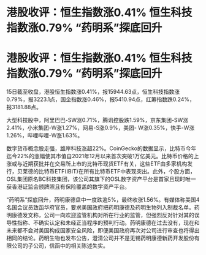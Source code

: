 # 港股收评：恒生指数涨0.41% 恒生科技指数涨0.79% “药明系”探底回升

# 港股收评：恒生指数涨0.41% 恒生科技指数涨0.79% “药明系”探底回升

15日截至收盘，港股恒生指数涨0.41%，报15944.63点，恒生科技指数涨0.79%，报3223.1点，国企指数涨0.46%，报5410.94点，红筹指数跌0.24%，报3181.88点。

大型科技股中，阿里巴巴-SW涨0.71%，腾讯控股跌1.59%，京东集团-SW涨2.41%，小米集团-W涨1.27%，网易-S涨0.9%，美团-
W涨0.35%，快手-W涨1.26%，哔哩哔哩-W涨1.63%。

数字货币概念股走强，雄岸科技涨超22%。CoinGecko的数据显示，比特币今年迄今22%的涨幅使其市值自2021年12月以来首次突破1万亿美元。比特币价格的上涨或与近期获批并在交易所上市的比特币现货ETF有关，这些ETF由多家机构发行，贝莱德的比特币ETF(IBIT)在所有比特币ETF中表现突出。此外，个股方面，OSL集团原名BC科技集团，该公司其旗下的OSL数字资产平台是首家且现时唯一获香港证监会颁牌照且有保险覆盖的数字资产平台。

“药明系”探底回升，药明康德盘中一度跌逾5%，最终收涨1.56%。有媒体称美国4名国会议员致函华府官员，要求美国政府把药明康德及药明生物列入制裁名单。药明康德发文称，公司一向欢迎监管机构对所在行业的监管，但强烈反对针对其的误导性指称、不确实认定和未经正当程序的预判行动。药明康德在过去没有，现在和未来都不会对美国构成国家安全风险，即便美国政府再次对公司进行审查也将得出相同的结论。药明生物也发布公告，澄清公司并不是无锡药明康德新药开发股份有限公司的子公司，信函中的相关陈述失实。

